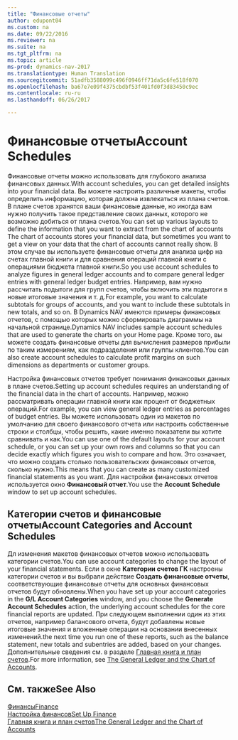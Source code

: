 ```yaml
---
title: "Финансовые отчеты"
author: edupont04
ms.custom: na
ms.date: 09/22/2016
ms.reviewer: na
ms.suite: na
ms.tgt_pltfrm: na
ms.topic: article
ms-prod: dynamics-nav-2017
ms.translationtype: Human Translation
ms.sourcegitcommit: 51adfb3588099c496f0946ff71da5c6fe518f070
ms.openlocfilehash: ba67e7e09f4375cbdbf53f401fd0f3d83450c9ec
ms.contentlocale: ru-ru
ms.lasthandoff: 06/26/2017

---
```


# <a name="account-schedules"></a><span data-ttu-id="df33e-102">Финансовые отчеты</span><span class="sxs-lookup"><span data-stu-id="df33e-102">Account Schedules</span></span>
<span data-ttu-id="df33e-103">Финансовые отчеты можно использовать для глубокого анализа финансовых данных.</span><span class="sxs-lookup"><span data-stu-id="df33e-103">With account schedules, you can get detailed insights into your financial data.</span></span> <span data-ttu-id="df33e-104">Вы можете настроить различные макеты, чтобы определить информацию, которая должна извлекаться из плана счетов. В плане счетов хранятся ваши финансовые данные, но иногда вам нужно получить такое представление своих данных, которого не возможно добиться от плана счетов.</span><span class="sxs-lookup"><span data-stu-id="df33e-104">You can set up various layouts to define the information that you want to extract from the chart of accounts The chart of accounts stores your financial data, but sometimes you want to get a view on your data that the chart of accounts cannot really show.</span></span> <span data-ttu-id="df33e-105">В этом случае вы используете финансовые отчеты для анализа цифр на счетах главной книги и для сравнения операций главной книги с операциями бюджета главной книги.</span><span class="sxs-lookup"><span data-stu-id="df33e-105">So you use account schedules to analyze figures in general ledger accounts and to compare general ledger entries with general ledger budget entries.</span></span>
<span data-ttu-id="df33e-106">Например, вам нужно рассчитать подытоги для групп счетов, чтобы включить эти подытоги в новые итоговые значения и т. д.</span><span class="sxs-lookup"><span data-stu-id="df33e-106">For example, you want to calculate subtotals for groups of accounts, and you want to include these subtotals in new totals, and so on.</span></span>
<span data-ttu-id="df33e-107">В Dynamics NAV имеются примеры финансовых отчетов, с помощью которых можно сформировать диаграммы на начальной странице.</span><span class="sxs-lookup"><span data-stu-id="df33e-107">Dynamics NAV includes sample account schedules that are used to generate the charts on your Home page.</span></span> <span data-ttu-id="df33e-108">Кроме того, вы можете создать финансовые отчеты для вычисления размеров прибыли по таким измерениям, как подразделения или группы клиентов.</span><span class="sxs-lookup"><span data-stu-id="df33e-108">You can also create account schedules to calculate profit margins on such dimensions as departments or customer groups.</span></span>  

<span data-ttu-id="df33e-109">Настройка финансовых отчетов требует понимания финансовых данных в плане счетов.</span><span class="sxs-lookup"><span data-stu-id="df33e-109">Setting up account schedules requires an understanding of the financial data in the chart of accounts.</span></span>
<span data-ttu-id="df33e-110">Например, можно рассматривать операции главной книги как процент от бюджетных операций.</span><span class="sxs-lookup"><span data-stu-id="df33e-110">For example, you can view general ledger entries as percentages of budget entries.</span></span>
<span data-ttu-id="df33e-111">Вы можете использовать один из макетов по умолчанию для своего финансового отчета или настроить собственные строки и столбцы, чтобы решить, какие именно показатели вы хотите сравнивать и как.</span><span class="sxs-lookup"><span data-stu-id="df33e-111">You can use one of the default layouts for your account schedule, or you can set up your own rows and columns so that you can decide exactly which figures you wish to compare and how.</span></span>
<span data-ttu-id="df33e-112">Это означает, что можно создать столько пользовательских финансовых отчетов, сколько нужно.</span><span class="sxs-lookup"><span data-stu-id="df33e-112">This means that you can create as many customized financial statements as you want.</span></span> <span data-ttu-id="df33e-113">Для настройки финансовых отчетов используется окно **Финансовый отчет**.</span><span class="sxs-lookup"><span data-stu-id="df33e-113">You use the **Account Schedule** window to set up account schedules.</span></span>  

## <a name="account-categories-and-account-schedules"></a><span data-ttu-id="df33e-114">Категории счетов и финансовые отчеты</span><span class="sxs-lookup"><span data-stu-id="df33e-114">Account Categories and Account Schedules</span></span>
<span data-ttu-id="df33e-115">Дл изменения макетов финансовых отчетов можно использовать категории счетов.</span><span class="sxs-lookup"><span data-stu-id="df33e-115">You can use account categories to change the layout of your financial statements.</span></span> <span data-ttu-id="df33e-116">Если в окне **Категории счетов ГК** настроены категории счетов и вы выбрали действие **Создать финансовые отчеты**, соответствующие финансовые отчеты для основных финансовых отчетов будут обновлены.</span><span class="sxs-lookup"><span data-stu-id="df33e-116">When you have set up your account categories in the **G/L Account Categories** window, and you choose the **Generate Account Schedules** action, the underlying account schedules for the core financial reports are updated.</span></span> <span data-ttu-id="df33e-117">При следующем выполнении один из этих отчетов, например балансового отчета, будут добавлены новые итоговые значения и вложенные операции на основании внесенных изменений.</span><span class="sxs-lookup"><span data-stu-id="df33e-117">the next time you run one of these reports, such as the balance statement, new totals and subentries are added, based on your changes.</span></span> <span data-ttu-id="df33e-118">Дополнительные сведения см. в разделе [Главная книга и план счетов](finance-setup-general-ledger.md).</span><span class="sxs-lookup"><span data-stu-id="df33e-118">For more information, see [The General Ledger and the Chart of Accounts](finance-setup-general-ledger.md).</span></span>    
## <a name="see-also"></a><span data-ttu-id="df33e-119">См. также</span><span class="sxs-lookup"><span data-stu-id="df33e-119">See Also</span></span>
[<span data-ttu-id="df33e-120">Финансы</span><span class="sxs-lookup"><span data-stu-id="df33e-120">Finance</span></span>](finance-setup.md)  
[<span data-ttu-id="df33e-121">Настройка финансов</span><span class="sxs-lookup"><span data-stu-id="df33e-121">Set Up Finance</span></span>](finance-setup-setup-finance-setup.md)  
[<span data-ttu-id="df33e-122">Главная книга и план счетов</span><span class="sxs-lookup"><span data-stu-id="df33e-122">The General Ledger and the Chart of Accounts</span></span>](finance-setup-general-ledger.md)  

